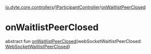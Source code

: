 [io.dyte.core.controllers](../index.md)/[IParticipantController](index.md)/[onWaitlistPeerClosed](on-waitlist-peer-closed.md)

# onWaitlistPeerClosed


abstract fun [onWaitlistPeerClosed](on-waitlist-peer-closed.md)(webSocketWaitlistPeerClosed: [WebSocketWaitlistPeerClosed](../../com.dyte.mobilecorekmm.meeting.events.payloadmodel.inbound/-web-socket-waitlist-peer-closed/index.md))
